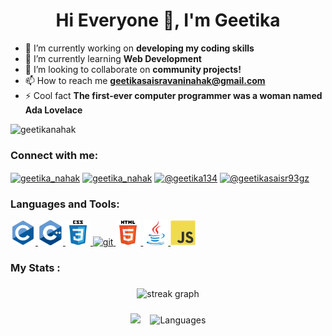 <h1 align="center">Hi Everyone 👋, I'm Geetika</h1>

- 🔭 I’m currently working on **developing my coding skills**
- 🌱 I’m currently learning **Web Development**
- 👯 I’m looking to collaborate on **community projects!**
- 📫 How to reach me **geetikasaisravaninahak@gmail.com**
- ⚡ Cool fact **The first-ever computer programmer was a woman named Ada Lovelace**

 
<p align="left"> <img src="https://komarev.com/ghpvc/?username=geetikanahak&label=Profile%20views&color=0e75b6&style=flat" alt="geetikanahak" /> </p>

<h3 align="left">Connect with me:</h3>
<p align="left">
<a href="https://www.codechef.com/users/geetika_nahak" target="blank"><img align="center" src="https://cdn.jsdelivr.net/npm/simple-icons@3.1.0/icons/codechef.svg" alt="geetika_nahak" height="30" width="40" /></a>
<a href="https://www.leetcode.com/geetika_nahak" target="blank"><img align="center" src="https://raw.githubusercontent.com/rahuldkjain/github-profile-readme-generator/master/src/images/icons/Social/leet-code.svg" alt="geetika_nahak" height="30" width="40" /></a>
<a href="https://www.hackerearth.com/@geetika134" target="blank"><img align="center" src="https://raw.githubusercontent.com/rahuldkjain/github-profile-readme-generator/master/src/images/icons/Social/hackerearth.svg" alt="@geetika134" height="30" width="40" /></a>
<a href="https://auth.geeksforgeeks.org/user/@geetikasaisr93gz" target="blank"><img align="center" src="https://raw.githubusercontent.com/rahuldkjain/github-profile-readme-generator/master/src/images/icons/Social/geeks-for-geeks.svg" alt="@geetikasaisr93gz" height="30" width="40" /></a>
</p>

<h3 align="left">Languages and Tools:</h3>
<p align="left"> <a href="https://www.cprogramming.com/" target="_blank" rel="noreferrer"> <img src="https://raw.githubusercontent.com/devicons/devicon/master/icons/c/c-original.svg" alt="c" width="40" height="40"/> </a> <a href="https://www.w3schools.com/cpp/" target="_blank" rel="noreferrer"> <img src="https://raw.githubusercontent.com/devicons/devicon/master/icons/cplusplus/cplusplus-original.svg" alt="cplusplus" width="40" height="40"/> </a> <a href="https://www.w3schools.com/css/" target="_blank" rel="noreferrer"> <img src="https://raw.githubusercontent.com/devicons/devicon/master/icons/css3/css3-original-wordmark.svg" alt="css3" width="40" height="40"/> </a> <a href="https://git-scm.com/" target="_blank" rel="noreferrer"> <img src="https://www.vectorlogo.zone/logos/git-scm/git-scm-icon.svg" alt="git" width="40" height="40"/> </a> <a href="https://www.w3.org/html/" target="_blank" rel="noreferrer"> <img src="https://raw.githubusercontent.com/devicons/devicon/master/icons/html5/html5-original-wordmark.svg" alt="html5" width="40" height="40"/> </a> <a href="https://www.java.com" target="_blank" rel="noreferrer"> <img src="https://raw.githubusercontent.com/devicons/devicon/master/icons/java/java-original.svg" alt="java" width="40" height="40"/> </a> <a href="https://developer.mozilla.org/en-US/docs/Web/JavaScript" target="_blank" rel="noreferrer"> <img src="https://raw.githubusercontent.com/devicons/devicon/master/icons/javascript/javascript-original.svg" alt="javascript" width="40" height="40"/> </a> </p>

###

<h3 align="left">My Stats :</h3>

###

<div align="center">
  <img src="https://streak-stats.demolab.com?user=GeetikaNahak&locale=en&mode=daily&theme=dark&hide_border=false&border_radius=5&order=3" height="220" alt="streak graph"  />
</div>

###

<div align="center">

 
 <!-- <img src="https://github-readme-stats.vercel.app/api?username=geetikanahak&show_icons=true&hide_title=false&hide_rank=false&show_icons=true&include_all_commits=true&count_private=true&disable_animations=false&theme=dracula&locale=en&hide_border=false&order=1" height="150" alt="stats graph" alt="GitHub Stats" width="48%" />

<img src="https://github-readme-stats.vercel.app/api?username=GeetikaNahak&hide_title=false&hide_rank=false&show_icons=true&include_all_commits=true&count_private=true&disable_animations=false&theme=dracula&locale=en&hide_border=false&order=1" height="150" alt="stats graph"  /> -->
 <!-- <img src="https://github-readme-stats.vercel.app/api/top-langs?username=GeetikaNahak&locale=en&hide_title=false&layout=compact&card_width=320&langs_count=5&theme=dracula&hide_border=false&order=2" height="150" alt="languages graph"  /> 
![Your GitHub stats](https://github-readme-stats.vercel.app/api?username=GeetikaNahak&show_icons=true&theme=radical&include_all_commits=true) &nbsp;&nbsp;&nbsp;-->
<img src="https://github-readme-stats.vercel.app/api?username=geetikanahak&&show_icons=true&title_color=ffffff&icon_color=bb2acf&text_color=daf7dc&bg_color=151515">&nbsp;&nbsp;&nbsp;
![Languages](https://github-readme-stats.vercel.app/api/top-langs/?username=GeetikaNahak&layout=compact&langs_count=100&theme=radical&title_color=ffffff&icon_color=bb2acf&text_color=daf7dc&bg_color=151515)
</div>

###

